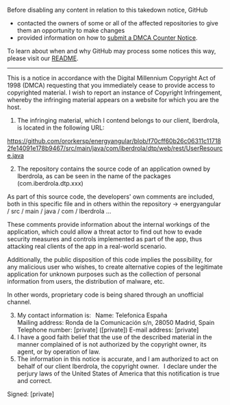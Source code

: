 Before disabling any content in relation to this takedown notice, GitHub
- contacted the owners of some or all of the affected repositories to give them an opportunity to make changes
- provided information on how to [submit a DMCA Counter Notice](https://docs.github.com/en/articles/guide-to-submitting-a-dmca-counter-notice).

To learn about when and why GitHub may process some notices this way, please visit our [README](https://github.com/github/dmca/blob/master/README.md).

---

This is a notice in accordance with the Digital Millennium Copyright Act of 1998 (DMCA) requesting that you immediately cease to provide access to copyrighted material. I wish to report an instance of Copyright Infringement, whereby the infringing material appears on a website for which you are the host.
 
1. The infringing material, which I contend belongs to our client, Iberdrola, is located in the following URL:

https://github.com/ororkersp/energyangular/blob/f70cff60b26c06311c117182fe14091e178b9467/src/main/java/com/iberdrola/dtp/web/rest/UserResource.java

2. The repository contains the source code of an application owned by Iberdrola, as can be seen in the name of the packages (com.iberdrola.dtp.xxx)

As part of this source code, the developers' own comments are included, both in this specific file and in others within the repository -> energyangular / src / main / java / com / Iberdrola ...

These comments provide information about the internal workings of the application, which could allow a threat actor to find out how to evade security measures and controls implemented as part of the app, thus attacking real clients of the app in a real-world scenario.

Additionally, the public disposition of this code implies the possibility, for any malicious user who wishes, to create alternative copies of the legitimate application for unknown purposes such as the collection of personal information from users, the distribution of malware, etc.

In other words, proprietary code is being shared through an unofficial channel.

3. My contact information is:
 
Name: Telefonica España  
Mailing address: Ronda de la Comunicación s/n, 28050 Madrid, Spain Telephone number: [private] ([private]) E-mail address: [private]
 
4. I have a good faith belief that the use of the described material in the manner complained of is not authorized by the copyright owner, its agent, or by operation of law.
 
5. The information in this notice is accurate, and I am authorized to act on behalf of our client Iberdrola, the copyright owner.
 
I declare under the perjury laws of the United States of America that this notification is true and correct.

Signed: [private]
